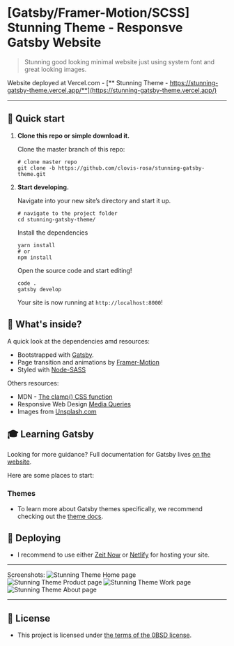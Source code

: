 # [Gatsby/Framer-Motion/SCSS] Stunning Theme - Responsve Gatsby Website

> Stunning good looking minimal website just using system font and great looking images.

Website deployed at Vercel.com - [** Stunning Theme - https://stunning-gatsby-theme.vercel.app/**](https://stunning-gatsby-theme.vercel.app/)

---

## 🚀 Quick start

1.  **Clone this repo or simple download it.**

    Clone the master branch of this repo:

    ```shell
    # clone master repo
    git clone -b https://github.com/clovis-rosa/stunning-gatsby-theme.git
    ```

2.  **Start developing.**

    Navigate into your new site’s directory and start it up.

    ```shell
    # navigate to the project folder
    cd stunning-gatsby-theme/
    ```

    Install the dependencies

    ```shell
    yarn install
    # or
    npm install
    ```

    Open the source code and start editing!

    ```shell
    code .
    gatsby develop
    ```

    Your site is now running at `http://localhost:8000`!

## 🧐 What's inside?

A quick look at the dependencies amd resources:

- Bootstrapped with [Gatsby](www.gatsbyjs.com).
- Page transition and animations by [Framer-Motion](https://www.framer.com/motion/)
- Styled with [Node-SASS](https://github.com/sass/node-sass)

Others resources:

- MDN - [The clamp() CSS function](https://developer.mozilla.org/en-US/docs/Web/CSS/clamp)
- Responsive Web Design [Media Queries](https://responsivedesign.is/develop/browser-feature-support/media-queries-for-common-device-breakpoints/)
- Images from [Unsplash.com](https://unsplash.com/)

## 🎓 Learning Gatsby

Looking for more guidance? Full documentation for Gatsby lives [on the website](https://www.gatsbyjs.com/).

Here are some places to start:

### Themes

- To learn more about Gatsby themes specifically, we recommend checking out the [theme docs](https://www.gatsbyjs.com/docs/themes/).

## 💫 Deploying

- I recommend to use either [Zeit Now](https://now.sh) or [Netlify](https://netlify.com) for hosting your site.

---

Screenshots:
![Stunning Theme Home page](stunning-gatsby-theme.webp "Stunning Theme Home page")
![Stunning Theme Product page](stunning-gatsby-theme02.webp "Stunning Theme Product page")
![Stunning Theme Work page](stunning-gatsby-theme03.webp "Stunning Theme Work page")
![Stunning Theme About page](stunning-gatsby-theme04.webp "Stunning Theme About page")

---

## 📖 License

- This project is licensed under [the terms of the 0BSD license](LICENSE).
